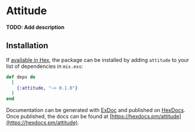 # Attitude

**TODO: Add description**

## Installation

If [available in Hex](https://hex.pm/docs/publish), the package can be installed
by adding `attitude` to your list of dependencies in `mix.exs`:

```elixir
def deps do
  [
    {:attitude, "~> 0.1.0"}
  ]
end
```

Documentation can be generated with [ExDoc](https://github.com/elixir-lang/ex_doc)
and published on [HexDocs](https://hexdocs.pm). Once published, the docs can
be found at [https://hexdocs.pm/attitude](https://hexdocs.pm/attitude).

